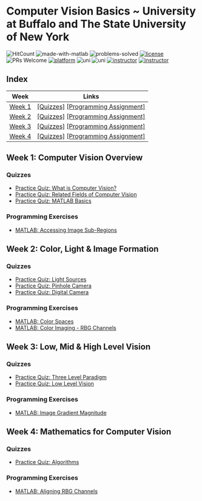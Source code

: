 # Computer Vision Basics ~ University at Buffalo and The State University of New York
![HitCount](http://hits.dwyl.com/anishLearnsToCode/hackerrank-java.svg)
![made-with-matlab](https://img.shields.io/badge/Made%20with-MATLAB-1f425f.svg)
![problems-solved](https://img.shields.io/badge/Problems%20Solved-100%25-1abc9c.svg)
[![license](https://img.shields.io/badge/LICENSE-MIT-<COLOR>.svg)](LICENSE)
![PRs Welcome](https://img.shields.io/badge/PRs-welcome-brightgreen.svg?style=flat-square)
[![platform](https://img.shields.io/badge/Platform-Coursera-1f72ff.svg)](https://www.coursera.org/learn/computer-vision-basics)
![uni](https://img.shields.io/badge/University-The%20State%20University%20of%20New%20York-1f72ff.svg)
![uni](https://img.shields.io/badge/University-University%20of%20Buffalo-1f72ff.svg)
[![instructor](https://img.shields.io/badge/Instructor-Radhakrishna%20Dasari-3f4ff.svg)](https://www.coursera.org/instructor/~30951525)
[![instructor](https://img.shields.io/badge/Instructor-Junsong%20Yuan-3f4ff.svg)](https://www.coursera.org/instructor/~33716827)


## Index
| Week | Links |
|------|-------|
| [Week 1](#week-1-computer-vision-overview) | [[Quizzes]](#quizzes)   [[Programming Assignment]](#programming-exercises) |
| [Week 2](#week-2-color-light--image-formation) | [[Quizzes]](#quizzes-1) [[Programming Assignment]](#programming-exercises-1) |
| [Week 3](#week-3-low-mid--high-level-vision) | [[Quizzes]](#quizzes-2) [[Programming Assignment]](#programming-exercises-2) |
| [Week 4](#week-4-mathematics-for-computer-vision) | [[Quizzes]](#quizzes-3) [[Programming Assignment]](#programming-exercises-3) |


## Week 1: Computer Vision Overview
### Quizzes
- [Practice Quiz: What is Computer Vision?](week-1/what-is-computer-vision.md)
- [Practice Quiz: Related Fields of Computer Vision](week-1/related-fields-of-computer-vision.md)
- [Practice Quiz: MATLAB Basics](week-1/matlab-basics.md)

### Programming Exercises
- [MATLAB: Accessing Image Sub-Regions](week-1/accessing_image_sub_regions.m)

## Week 2: Color, Light & Image Formation
### Quizzes
- [Practice Quiz: Light Sources](week-2/light-sources.md)
- [Practice Quiz: Pinhole Camera](week-2/pin-hole-camera.md)
- [Practice Quiz: Digital Camera](week-2/digital-camera.md)

### Programming Exercises
- [MATLAB: Color Spaces](week-2/color_spaces.m)
- [MATLAB: Color Imaging - RBG Channels](week-2/color_imaging.m)

## Week 3: Low, Mid & High Level Vision
### Quizzes
- [Practice Quiz: Three Level Paradigm](week-3/three-level-paradigm.md)
- [Practice Quiz: Low Level Vision](week-3/low-level-vision.md)

### Programming Exercises
- [MATLAB: Image Gradient Magnitude](week-3/image_gradient_magnitude.m)

## Week 4: Mathematics for Computer Vision
### Quizzes
- [Practice Quiz: Algorithms](week-4/algorithms.md)

### Programming Exercises
- [MATLAB: Aligning RBG Channels](week-4/aligning_rgb_channels.m)
